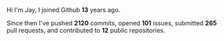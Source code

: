 Hi I'm Jay, I joined Github **13** years ago.

Since then I've pushed **2120** commits, opened **101** issues, submitted **265** pull requests, and contributed to **12** public repositories.

